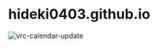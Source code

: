 # hideki0403.github.io
![vrc-calendar-update](https://github.com/hideki0403/hideki0403.github.io/workflows/vrc-update-api/badge.svg)
